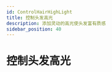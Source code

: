 ```yaml
---
id: ControlHairHighLight
title: 控制头发高光
description: 添加灵动的高光使头发富有质感
sidebar_position: 40
---
```


# 控制头发高光



